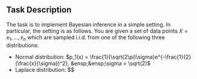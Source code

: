 ## Task Description

The task is to implement Bayesian inference in a simple setting. In particular, the setting is as follows. You are given a set of data points $X={x_1,…,x_n}$ which are sampled i.i.d. from one of the following three distributions: 

* Normal distribution: $p_1(x) = \frac{1}{\sqrt(2\pi)\sigma}e^{-\frac{1}{2}(\frac{x}{\sigma})^2}, &ensp;&ensp;\sigma = \sqrt(2)$
* Laplace distribution: $$
